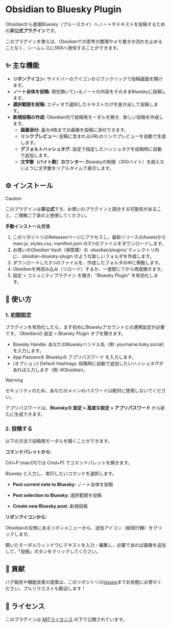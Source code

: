 # Obsidian to Bluesky Plugin

Obsidianから直接Bluesky（ブルースカイ）へノートやテキストを投稿するための**非公式プラグイン**です。

このプラグインを使えば、Obsidianでの思考の整理やメモ書きの流れを止めることなく、シームレスにSNSへ発信することができます。
## ✨ 主な機能

- **リボンアイコン:** サイドバーのアイコンからワンクリックで投稿画面を開けます。
- **ノート全体を投稿:** 現在開いているノートの内容をそのままBlueskyに投稿します。
- **選択範囲を投稿:** エディタで選択したテキストだけを抜き出して投稿します。
- **新規投稿の作成:** Obsidian内で投稿用モーダルを開き、新しい投稿を作成します。
    - **画像添付:** 最大4枚までの画像を投稿に添付できます。
    - **リンクプレビュー:** 投稿に含まれるURLのリンクプレビューを自動で生成します。
    - **デフォルトハッシュタグ:** 設定で指定したハッシュタグを投稿時に自動で追加します。
    - **文字数（バイト数）カウンター:** Blueskyの制限（300バイト）を超えないように文字数をリアルタイムで表示します。
  
## ⚙️ インストール
> [!CAUTION]
> このプラグインは**非公式**です。お使いのプラグインと競合する可能性があること、ご理解ご了承の上使用してください。

**手動インストール方法**

1. このリポジトリのReleasesページにアクセスし、最新リリースのAssetsから main.js, styles.css, manifest.json の3つのファイルをダウンロードします。
2. お使いのObsidian Vault（保管庫）の .obsidian/plugins/ ディレクトリ内に、obsidian-bluesky-plugin のような新しいフォルダを作成します。
3. ダウンロードした3つのファイルを、作成したフォルダの中に移動します。
4. Obsidianを再読み込み（リロード）するか、一度閉じてから再度開きます。
5. 設定 > コミュニティプラグイン を開き、"Bluesky Plugin" を有効化します。

## 🚀 使い方
### 1. 初期設定

プラグインを有効化したら、まず初めにBlueskyアカウントとの連携設定が必要です。
Obsidianの 設定 > Bluesky Plugin タブを開きます。

- Bluesky Handle: あなたのBlueskyハンドル名（例: yourname.bsky.social）を入力します。
- App Password: Blueskyの アプリパスワード を入力します。
- (オプション) Default Hashtags: 投稿時に自動で追加したいハッシュタグがあれば入力します（例: #Obsidian）。


> [!WARNING]
>セキュリティのため、あなたのメインのパスワードは絶対に使用しないでください。
>
> アプリパスワードは、**Blueskyの 設定 > 高度な設定 > アプリパスワード** から新たに生成できます。

### 2. 投稿する

以下の方法で投稿用モーダルを開くことができます。

**コマンドパレットから:**

Ctrl+P (macOSでは Cmd+P) でコマンドパレットを開きます。

Bluesky と入力し、実行したいコマンドを選択します。

- **Post current note to Bluesky:** ノート全体を投稿

- **Post selection to Bluesky:** 選択範囲を投稿

- **Create new Bluesky post:** 新規投稿

**リボンアイコンから:**

Obsidianの左側にあるリボンメニューから、送信アイコン（紙飛行機）をクリックします。

開いたモーダルウィンドウにテキストを入力・編集し、必要であれば画像を追加して、「投稿」ボタンをクリックしてください。

## 🤝 貢献

バグ報告や機能改善の提案は、このリポジトリの[Issues](https://github.com/RieTamura/Obsidian_to_Bluesky/issues)までお気軽にお寄せください。プルリクエストも歓迎します！

## 📄 ライセンス

このプラグインは [MITライセンス](https://github.com/RieTamura/Obsidian_to_Bluesky/blob/main/LICENSE) の下で公開されています。
